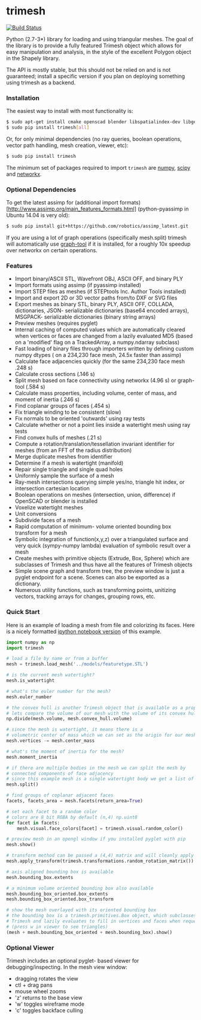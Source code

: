 # trimesh #
[![Build Status](https://travis-ci.org/mikedh/trimesh.svg?branch=master)](https://travis-ci.org/mikedh/trimesh)

Python (2.7-3*) library for loading and using triangular meshes. The goal of the library is to provide a fully featured Trimesh object which allows for easy manipulation and analysis, in the style of the excellent Polygon object in the Shapely library.

The API is mostly stable, but this should not be relied on and is not guaranteed; install a specific version if you plan on deploying something using trimesh as a backend.

### Installation ###

The easiest way to install with most functionality is:
```bash
$ sudo apt-get install cmake openscad blender libspatialindex-dev libgeos-dev
$ sudo pip install trimesh[all]
```

Or, for only minimal dependencies (no ray queries, boolean operations, vector path handling, mesh creation, viewer, etc):

```bash
$ sudo pip install trimesh
```

The minimum set of packages required to import `trimesh` are
[numpy](http://www.numpy.org/), [scipy](http://www.scipy.org/) and [networkx](https://networkx.github.io/). 

### Optional Dependencies ###

To get the latest assimp for (additional import formats)[http://www.assimp.org/main_features_formats.html] (python-pyassimp in Ubuntu 14.04 is very old):

```bash
$ sudo pip install git+https://github.com/robotics/assimp_latest.git
```

If you are using a lot of graph operations (specifically mesh.split) trimesh will automatically use [graph-tool](https://graph-tool.skewed.de/download) if it is installed, for a roughly 10x speedup over networkx on certain operations.


### Features ###

* Import binary/ASCII STL, Wavefront OBJ, ASCII OFF, and binary PLY
* Import formats using assimp (if pyassimp installed)
* Import STEP files as meshes (if STEPtools Inc. Author Tools installed)
* Import and export 2D or 3D vector paths from/to DXF or SVG files
* Export meshes as binary STL, binary PLY, ASCII OFF, COLLADA, dictionaries, JSON- serializable dictionaries (base64 encoded arrays), MSGPACK- serializable dictionaries (binary string arrays)
* Preview meshes (requires pyglet)
* Internal caching of computed values which are automatically cleared when vertices or faces are changed from a lazily evaluated MD5 (based on a 'modified' flag on a TrackedArray, a numpy.ndarray subclass)
* Fast loading of binary files through importers written by defining custom numpy dtypes ( on a 234,230 face mesh, 24.5x faster than assimp)
* Calculate face adjacencies quickly (for the same 234,230 face mesh .248 s)
* Calculate cross sections (.146 s)
* Split mesh based on face connectivity using networkx (4.96 s) or graph-tool (.584 s)
* Calculate mass properties, including volume, center of mass, and moment of inertia (.246 s)
* Find coplanar groups of faces (.454 s)
* Fix triangle winding to be consistent (slow)
* Fix normals to be oriented 'outwards' using ray tests
* Calculate whether or not a point lies inside a watertight mesh using ray tests
* Find convex hulls of meshes (.21 s)
* Compute a rotation/translation/tessellation invariant identifier for meshes (from an FFT of the radius distribution)
* Merge duplicate meshes from identifier
* Determine if a mesh is watertight (manifold)
* Repair single triangle and single quad holes
* Uniformly sample the surface of a mesh
* Ray-mesh intersections querying simple yes/no, triangle hit index, or intersection cartesian location
* Boolean operations on meshes (intersection, union, difference) if OpenSCAD or blender is installed
* Voxelize watertight meshes
* Unit conversions
* Subdivide faces of a mesh
* Rapid computation of minimum- volume oriented bounding box transform for a mesh
* Symbolic integration of function(x,y,z) over a triangulated surface and very quick (sympy-numpy lambda) evaluation of symbolic result over a mesh 
* Create meshes with primitive objects (Extrude, Box, Sphere) which are subclasses of Trimesh and thus have all the features of Trimesh objects
* Simple scene graph and transform tree, the preview window is just a pyglet endpoint for a scene. Scenes can also be exported as a dictionary.
* Numerous utility functions, such as transforming points, unitizing vectors, tracking arrays for changes, grouping rows, etc.

### Quick Start ###

Here is an example of loading a mesh from file and colorizing its faces. Here is a nicely formatted
[ipython notebook version](http://github.com/mikedh/trimesh/blob/master/examples/quick_start.ipynb) of this example.


```python
import numpy as np
import trimesh

# load a file by name or from a buffer
mesh = trimesh.load_mesh('../models/featuretype.STL')

# is the current mesh watertight?
mesh.is_watertight

# what's the euler number for the mesh?
mesh.euler_number

# the convex hull is another Trimesh object that is available as a property
# lets compare the volume of our mesh with the volume of its convex hull
np.divide(mesh.volume, mesh.convex_hull.volume)

# since the mesh is watertight, it means there is a
# volumetric center of mass which we can set as the origin for our mesh
mesh.vertices -= mesh.center_mass

# what's the moment of inertia for the mesh?
mesh.moment_inertia

# if there are multiple bodies in the mesh we can split the mesh by
# connected components of face adjacency
# since this example mesh is a single watertight body we get a list of one mesh
mesh.split()

# find groups of coplanar adjacent faces
facets, facets_area = mesh.facets(return_area=True)

# set each facet to a random color
# colors are 8 bit RGBA by default (n,4) np.uint8
for facet in facets:
    mesh.visual.face_colors[facet] = trimesh.visual.random_color()

# preview mesh in an opengl window if you installed pyglet with pip
mesh.show()

# transform method can be passed a (4,4) matrix and will cleanly apply the transform
mesh.apply_transform(trimesh.transformations.random_rotation_matrix())

# axis aligned bounding box is available
mesh.bounding_box.extents

# a minimum volume oriented bounding box also available
mesh.bounding_box_oriented.box_extents
mesh.bounding_box_oriented.box_transform

# show the mesh overlayed with its oriented bounding box
# the bounding box is a trimesh.primitives.Box object, which subclasses
# Trimesh and lazily evaluates to fill in vertices and faces when requested
# (press w in viewer to see triangles)
(mesh + mesh.bounding_box_oriented + mesh.bounding_box).show()
```

### Optional Viewer ###

Trimesh includes an optional pyglet- based viewer for debugging/inspecting. In the mesh view window:

* dragging rotates the view
* ctl + drag pans
* mouse wheel zooms
* 'z' returns to the base view 
* 'w' toggles wireframe mode
* 'c' toggles backface culling
